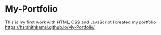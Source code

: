 # My-Portfolio
This is my first work with HTML, CSS and JavaScript
I created my portfolio
https://harshithkamal.github.io/My-Portfolio/
